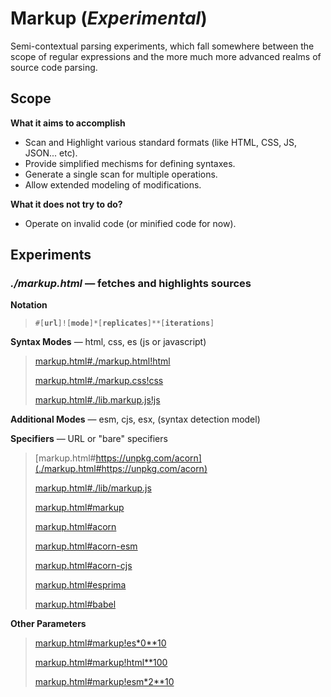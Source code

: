 # Markup (_Experimental_)

Semi-contextual parsing experiments, which fall somewhere between the scope of regular expressions and the more much more advanced realms of source code parsing.

## Scope

**What it aims to accomplish**

- Scan and Highlight various standard formats (like HTML, CSS, JS, JSON... etc).
- Provide simplified mechisms for defining syntaxes.
- Generate a single scan for multiple operations.
- Allow extended modeling of modifications.

**What it does not try to do?**

- Operate on invalid code (or minified code for now).

## Experiments

### _./markup.html_ — fetches and highlights sources

**Notation**

> <code>#[<b>url</b>]![<b>mode</b>]*[<b>replicates</b>]**[<b>iterations</b>]</code>

**Syntax Modes** — html, css, es (js or javascript)

> [markup.html#./markup.html!html](./markup.html#./markup.html!html)
>
> [markup.html#./markup.css!css](./markup.html#./markup.css!css)
>
> [markup.html#./lib.markup.js!js](./markup.html#./lib.markup.js!js)

**Additional Modes** — esm, cjs, esx, (syntax detection model)

**Specifiers** — URL or "bare" specifiers

> [markup.html#https://unpkg.com/acorn](./markup.html#https://unpkg.com/acorn)
>
> [markup.html#./lib/markup.js](./markup.html#./lib/markup.js)
>
> [markup.html#markup](./markup.html#markup)
>
> [markup.html#acorn](./markup.html#acorn)
>
> [markup.html#acorn-esm](./markup.html#acorn-esm)
>
> [markup.html#acorn-cjs](./markup.html#acorn-cjs)
>
> [markup.html#esprima](./markup.html#esprima)
>
> [markup.html#babel](./markup.html#markup)

**Other Parameters**
>
> [markup.html#markup!es*0**10](./markup.html#markup!es*0**10)
>
> [markup.html#markup!html**100](./markup.html#markup!html**100)
>
> [markup.html#markup!esm*2**10](./markup.html#markup!esm*2**10)


<!--

## Ideas

Markup can be broken down into two main concepts, sequences and groupings.

### Sequences and Groups

Sequences are meaningful symbols in the right context. Groupings provide
the context from which sequences can be infered.

In turn, sequences that become meaningful will continue to affect the meaning of the ones that follow, leading to other sequences indicating the end of their the current grouping or ones before that indicating the start of nested groupings, or ones that are not expected at all, the meaning of which shall still be somehow assumed.

> **Example**: A JavaScript source inhrently starts with that context, the curly
> braces sequence in that context determines the grouping nature to follow,
> the grouping in turn determines the context… and so on.

Precedence and relevance can affect the significance of certain sequences
in different contexts. Yet, the bulk of sequences used in most popular
languages can in fact be ecompassed in simple efficient expressions.

Grouping on the other hand is where modeling often gets tricky and results
in hard to reason about structures that often lead to inefficiencies.


https://cdnjs.com/libraries/babel-core
  https://cdnjs.cloudflare.com/ajax/libs/babel-core/6.1.19/browser.js
  https://cdnjs.cloudflare.com/ajax/libs/babel-core/6.1.19/browser.min.js

https://cdnjs.com/libraries/popper.js
  https://cdnjs.cloudflare.com/ajax/libs/popper.js/1.14.4/esm/popper.js

https://cdnjs.com/libraries/xregexp
  https://cdnjs.cloudflare.com/ajax/libs/xregexp/3.2.0/xregexp-all.js
  https://cdnjs.cloudflare.com/ajax/libs/xregexp/3.2.0/xregexp-all.min.js

Stupid
  https://raw.githubusercontent.com/lappang-cheung/pholio/master/lib/api/routes/profile.js!javascript
-->
